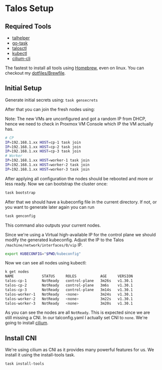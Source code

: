 # Talos Setup

## Required Tools

* [talhelper](https://github.com/budimanjojo/talhelper)
* [go-task](https://github.com/go-task/task)
* [talosctl](https://www.talos.dev/latest/learn-more/talosctl/)
* [kubectl](https://kubernetes.io/docs/tasks/tools/#kubectl)
* [cilium-cli](https://github.com/cilium/cilium-cli)

The fastest to install all tools using [Homebrew](https://brew.sh), even on linux. You can checkout my [dotfiles/Brewfile](https://github.com/Skaronator/dotfiles/blob/main/brew/Brewfile).

## Initial Setup

Generate initial secrets using: `task gensecrets`

After that you can join the fresh nodes using:

Note: The new VMs are unconfigured and got a random IP from DHCP, hence we need to check in Proxmox VM Console which IP the VM actually has.

```bash
# CP
IP=192.168.1.xx HOST=cp-1 task join
IP=192.168.1.xx HOST=cp-2 task join
IP=192.168.1.xx HOST=cp-3 task join
# Worker
IP=192.168.1.xx HOST=worker-1 task join
IP=192.168.1.xx HOST=worker-2 task join
IP=192.168.1.xx HOST=worker-3 task join
```

After applying all configuration the nodes should be rebooted and more or less ready. Now we can bootstrap the cluster once:

```bash
task bootstrap
```

After that we should have a kubeconfig file in the current directory. If not, or you want to generate later again you can run

```bash
task genconfig
```

This command also outputs your current nodes.

Since we're using a Virtual high-available IP for the control plane we should modify the generated kubeconfig. Adjust the IP to the Talos `/machine/network/interfaces/0/vip` IP.

```bash
export KUBECONFIG="$PWD/kubeconfig"
```

Now we can see all nodes using kubectl:

```bash
k get nodes
NAME             STATUS     ROLES           AGE     VERSION
talos-cp-1       NotReady   control-plane   3m26s   v1.30.1
talos-cp-2       NotReady   control-plane   3m6s    v1.30.1
talos-cp-3       NotReady   control-plane   3m14s   v1.30.1
talos-worker-1   NotReady   <none>          3m24s   v1.30.1
talos-worker-2   NotReady   <none>          3m22s   v1.30.1
talos-worker-3   NotReady   <none>          3m20s   v1.30.1
```

As you can see the nodes are all `NotReady`. This is expected since we are still missing a CNI. In our talconfig.yaml I actually set CNI to `none`. We're going to install [cilium](https://cilium.io/).

## Install CNI

We're using cilium as CNI as it provides many powerful features for us. We install it using the install-tools task.

```bash
task install-tools
```
